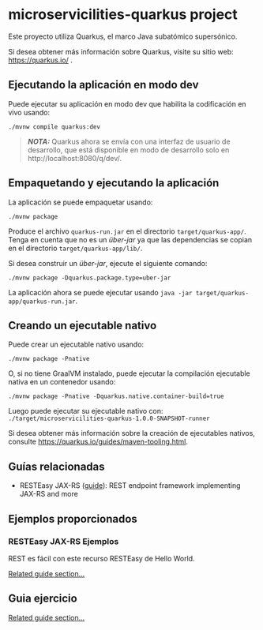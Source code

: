 # microservicilities-quarkus project

Este proyecto utiliza Quarkus, el marco Java subatómico supersónico.

Si desea obtener más información sobre Quarkus, visite su sitio web: https://quarkus.io/ .

## Ejecutando la aplicación en modo dev

Puede ejecutar su aplicación en modo dev que habilita la codificación en vivo usando:
```shell script
./mvnw compile quarkus:dev
```

> **_NOTA:_**  Quarkus ahora se envía con una interfaz de usuario de desarrollo, que está disponible en modo de desarrollo solo en http://localhost:8080/q/dev/.

## Empaquetando y ejecutando la aplicación

La aplicación se puede empaquetar usando:
```shell script
./mvnw package
```

Produce el archivo `quarkus-run.jar` en el directorio `target/quarkus-app/`.
Tenga en cuenta que no es un _über-jar_ ya que las dependencias se copian en el directorio `target/quarkus-app/lib/`.

Si desea construir un _über-jar_, ejecute el siguiente comando:
```shell script
./mvnw package -Dquarkus.package.type=uber-jar
```

La aplicación ahora se puede ejecutar usando `java -jar target/quarkus-app/quarkus-run.jar`.

## Creando un ejecutable nativo

Puede crear un ejecutable nativo usando: 
```shell script
./mvnw package -Pnative
```

O, si no tiene GraalVM instalado, puede ejecutar la compilación ejecutable nativa en un contenedor usando: 
```shell script
./mvnw package -Pnative -Dquarkus.native.container-build=true
```

Luego puede ejecutar su ejecutable nativo con: `./target/microservicilities-quarkus-1.0.0-SNAPSHOT-runner`

Si desea obtener más información sobre la creación de ejecutables nativos, consulte https://quarkus.io/guides/maven-tooling.html.

## Guías relacionadas

- RESTEasy JAX-RS ([guide](https://quarkus.io/guides/rest-json)): REST endpoint framework implementing JAX-RS and more

## Ejemplos proporcionados

### RESTEasy JAX-RS Ejemplos

REST es fácil con este recurso RESTEasy de Hello World.

[Related guide section...](https://quarkus.io/guides/getting-started#the-jax-rs-resources)

## Guia ejercicio

[Related guide section...](https://www.infoq.com/articles/microservicilities-quarkus/)
